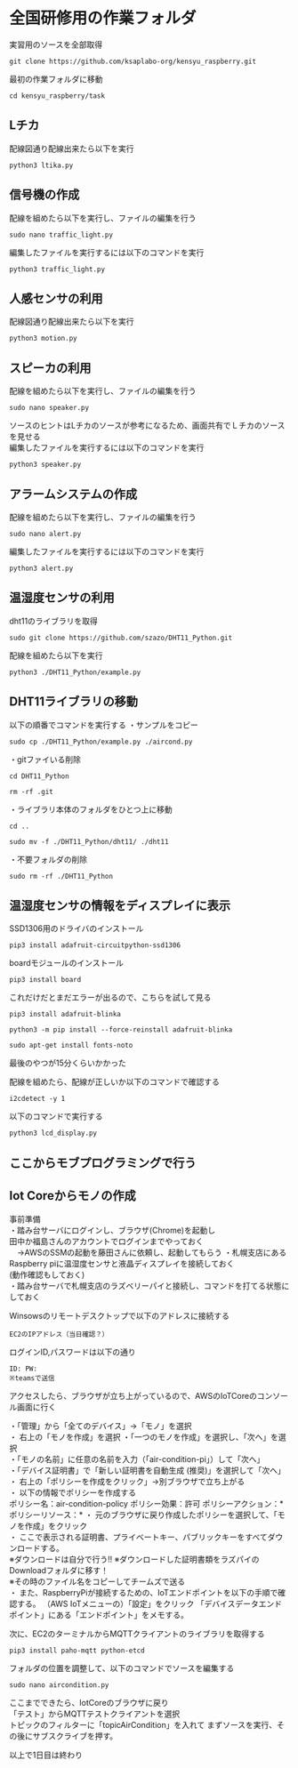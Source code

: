 # 全国研修用の作業フォルダ  

実習用のソースを全部取得  
```
git clone https://github.com/ksaplabo-org/kensyu_raspberry.git  
```  
最初の作業フォルダに移動  
```
cd kensyu_raspberry/task
```

## Lチカ  
配線図通り配線出来たら以下を実行  
```
python3 ltika.py
```

## 信号機の作成  
配線を組めたら以下を実行し、ファイルの編集を行う  
```
sudo nano traffic_light.py
```
編集したファイルを実行するには以下のコマンドを実行  
```
python3 traffic_light.py
```

## 人感センサの利用  
配線図通り配線出来たら以下を実行  
```
python3 motion.py
```

## スピーカの利用  
配線を組めたら以下を実行し、ファイルの編集を行う  
```
sudo nano speaker.py
```
ソースのヒントはLチカのソースが参考になるため、画面共有でＬチカのソースを見せる  
編集したファイルを実行するには以下のコマンドを実行  
```
python3 speaker.py
```

## アラームシステムの作成  
配線を組めたら以下を実行し、ファイルの編集を行う  
```
sudo nano alert.py
```
編集したファイルを実行するには以下のコマンドを実行  
```
python3 alert.py
```

## 温湿度センサの利用  
dht11のライブラリを取得  
```
sudo git clone https://github.com/szazo/DHT11_Python.git
```
配線を組めたら以下を実行  
```
python3 ./DHT11_Python/example.py
```

## DHT11ライブラリの移動
以下の順番でコマンドを実行する
・サンプルをコピー
```
sudo cp ./DHT11_Python/example.py ./aircond.py
```
・gitファイいる削除
```
cd DHT11_Python
```
```
rm -rf .git
```
・ライブラリ本体のフォルダをひとつ上に移動
```
cd ..
```
```
sudo mv -f ./DHT11_Python/dht11/ ./dht11
```
・不要フォルダの削除
```
sudo rm -rf ./DHT11_Python
```

## 温湿度センサの情報をディスプレイに表示  

SSD1306用のドライバのインストール  
```
pip3 install adafruit-circuitpython-ssd1306 
```
boardモジュールのインストール  
```
pip3 install board
```
これだけだとまだエラーが出るので、こちらを試して見る  
```
pip3 install adafruit-blinka
```
```
python3 -m pip install --force-reinstall adafruit-blinka
```
```
sudo apt-get install fonts-noto
```
最後のやつが15分くらいかかった

配線を組めたら、配線が正しいか以下のコマンドで確認する  
```
i2cdetect -y 1
```
以下のコマンドで実行する  
```
python3 lcd_display.py
```

## ここからモブプログラミングで行う  
## Iot Coreからモノの作成  
事前準備  
・踏み台サーバにログインし、ブラウザ(Chrome)を起動し  
  田中か福島さんのアカウントでログインまでやっておく  
　→AWSのSSMの起動を藤田さんに依頼し、起動してもらう
・札幌支店にあるRaspberry piに温湿度センサと液晶ディスプレイを接続しておく  
  (動作確認もしておく)  
・踏み台サーバで札幌支店のラズベリーパイと接続し、コマンドを打てる状態にしておく  

Winsowsのリモートデスクトップで以下のアドレスに接続する  
```
EC2のIPアドレス（当日確認？）
```
ログインID,パスワードは以下の通り
```
ID: PW:
※teamsで送信
```
アクセスしたら、ブラウザが立ち上がっているので、AWSのIoTCoreのコンソール画面に行く  

・「管理」から「全てのデバイス」→「モノ」を選択  
・ 右上の「モノを作成」を選択 
・「一つのモノを作成」を選択し、「次へ」を選択   
・「モノの名前」に任意の名前を入力（「air-condition-pi」）して「次へ」  
・「デバイス証明書」で「新しい証明書を自動生成 (推奨)」を選択して「次へ」  
・ 右上の「ポリシーを作成をクリック」→別ブラウザで立ち上がる  
・ 以下の情報でポリシーを作成する  
   ポリシー名：air-condition-policy
   ポリシー効果：許可
   ポリシーアクション：*
   ポリシーリソース：*
・ 元のブラウザに戻り作成したポリシーを選択して、「モノを作成」をクリック  
・ ここで表示される証明書、プライベートキー、パブリックキーをすべてダウンロードする。  
※ダウンロードは自分で行う!!
※ダウンロードした証明書類をラズパイのDownloadフォルダに移す！  
※その時のファイル名をコピーしてチームズで送る  
・ また、RaspberryPiが接続するための、IoTエンドポイントを以下の手順で確認する。
  （AWS IoTメニューの）「設定」をクリック
  「デバイスデータエンドポイント」にある「エンドポイント」をメモする。

次に、EC2のターミナルからMQTTクライアントのライブラリを取得する  
```
pip3 install paho-mqtt python-etcd
```
フォルダの位置を調整して、以下のコマンドでソースを編集する  
```
sudo nano aircondition.py
```

ここまでできたら、IotCoreのブラウザに戻り  
「テスト」からMQTTテストクライアントを選択  
トピックのフィルターに「topicAirCondition」を入れて
まずソースを実行、その後にサブスクライブを押す。

以上で1日目は終わり  
